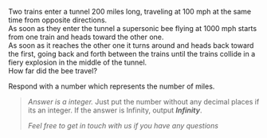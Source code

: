<div class="markdown-content" id="problem-content">
<p>Two trains enter a tunnel 200 miles long, traveling at 100 mph at the same time from opposite directions. <br/>
As soon as they enter the tunnel a supersonic bee flying at 1000 mph starts from one train and heads toward the other one. <br/>
As soon as it reaches the other one it turns around and heads back toward the first, going back and forth between the trains until the trains collide in a fiery explosion in the middle of the tunnel. <br/>
How far did the bee travel?</p>
<p>Respond with a number which represents the number of miles.</p>
<blockquote>
<p><em>Answer is a integer.</em>  Just put the number without any decimal places if its an integer. If the answer is Infinity, output <strong><em>Infinity</em></strong>.</p>
<p><em>Feel free to get in touch with us if you have any questions</em></p>
</blockquote>
</div>